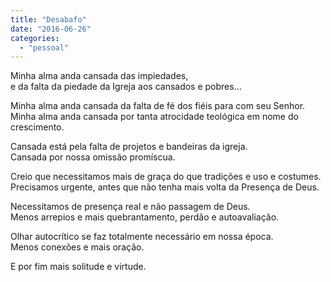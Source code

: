 ```yaml
---
title: "Desabafo"
date: "2016-06-26"
categories: 
  - "pessoal"
---
```


Minha alma anda cansada das impiedades,   
e da falta da piedade da Igreja aos cansados e pobres…

Minha alma anda cansada da falta de fé dos fiéis para com seu Senhor.   
Minha alma anda cansada por tanta atrocidade teológica em nome do crescimento.

Cansada está pela falta de projetos e bandeiras da igreja.   
Cansada por nossa omissão promíscua.

Creio que necessitamos mais de graça do que tradições e uso e costumes.   
Precisamos urgente, antes que não tenha mais volta da Presença de Deus.

Necessitamos de presença real e não passagem de Deus.   
Menos arrepios e mais quebrantamento, perdão e autoavaliação.

Olhar autocrítico se faz totalmente necessário em nossa época.   
Menos conexões e mais oração.

E por fim mais solitude e virtude.
